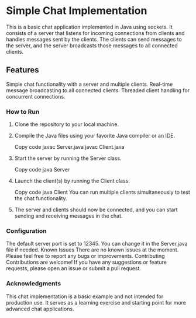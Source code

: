 
# Simple Chat Implementation

This is a basic chat application implemented in Java using sockets. It consists of a server that listens for incoming connections from clients and handles messages sent by the clients. The clients can send messages to the server, and the server broadcasts those messages to all connected clients.

## Features

Simple chat functionality with a server and multiple clients.
Real-time message broadcasting to all connected clients.
Threaded client handling for concurrent connections.

### How to Run
1. Clone the repository to your local machine.

2. Compile the Java files using your favorite Java compiler or an IDE.

    Copy code
    javac Server.java 
    javac Client.java

3. Start the server by running the Server class.

    Copy code
    java Server

4. Launch the client(s) by running the Client class.

    Copy code
    java Client
    You can run multiple clients simultaneously to test the chat functionality.

5. The server and clients should now be connected, and you can start sending and receiving messages in the chat.

### Configuration

The default server port is set to 12345. You can change it in the Server.java file if needed.
Known Issues
There are no known issues at the moment. Please feel free to report any bugs or improvements.
Contributing
Contributions are welcome! If you have any suggestions or feature requests, please open an issue or submit a pull request.


### Acknowledgments

This chat implementation is a basic example and not intended for production use. It serves as a learning exercise and starting point for more advanced chat applications.


